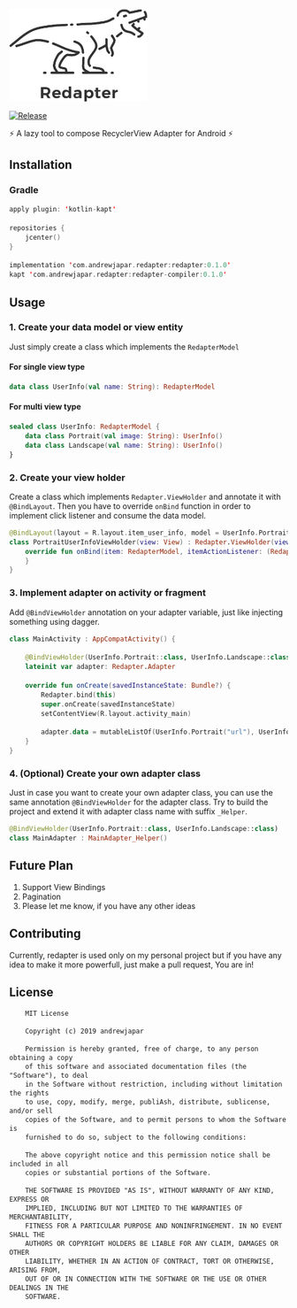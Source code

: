 <img src="https://github.com/andrewjapar/redapter/blob/master/images/redapter-trim.jpg" width="250">

[![Release](https://api.bintray.com/packages/andrewjapar/Android/Redapter/images/download.svg)](https://bintray.com/andrewjapar/Android/Redapter/_latestVersion)

:zap: A lazy tool to compose RecyclerView Adapter for Android :zap:

## Installation
### Gradle
```kotlin
apply plugin: 'kotlin-kapt'

repositories {
    jcenter()
}

implementation 'com.andrewjapar.redapter:redapter:0.1.0'
kapt 'com.andrewjapar.redapter:redapter-compiler:0.1.0'
```

## Usage
### 1. Create your data model or view entity
Just simply create a class which implements the `RedapterModel`
#### For single view type
```kotlin
data class UserInfo(val name: String): RedapterModel
```
#### For multi view type
```kotlin
sealed class UserInfo: RedapterModel {
    data class Portrait(val image: String): UserInfo()
    data class Landscape(val name: String): UserInfo()
}
```
### 2. Create your view holder
Create a class which implements `Redapter.ViewHolder` and annotate it with `@BindLayout`. Then you have to override `onBind` function in order to implement click listener and consume the data model.
```kotlin
@BindLayout(layout = R.layout.item_user_info, model = UserInfo.Portrait::class)
class PortraitUserInfoViewHolder(view: View) : Redapter.ViewHolder(view) {
    override fun onBind(item: RedapterModel, itemActionListener: (RedapterModel) -> Unit) {
    }
}
```

### 3. Implement adapter on activity or fragment
Add `@BindViewHolder` annotation on your adapter variable, just like injecting something using dagger.
```kotlin
class MainActivity : AppCompatActivity() {

    @BindViewHolder(UserInfo.Portrait::class, UserInfo.Landscape::class)
    lateinit var adapter: Redapter.Adapter

    override fun onCreate(savedInstanceState: Bundle?) {
        Redapter.bind(this)
        super.onCreate(savedInstanceState)
        setContentView(R.layout.activity_main)
      
        adapter.data = mutableListOf(UserInfo.Portrait("url"), UserInfo.Landscape("name"))
    }
}
```

### 4. (Optional) Create your own adapter class
Just in case you want to create your own adapter class, you can use the same annotation `@BindViewHolder` for the adapter class. Try to build the project and extend it with adapter class name with suffix `_Helper`.
```kotlin
@BindViewHolder(UserInfo.Portrait::class, UserInfo.Landscape::class)
class MainAdapter : MainAdapter_Helper()
```


## Future Plan
1. Support View Bindings
2. Pagination
3. Please let me know, if you have any other ideas

## Contributing
Currently, redapter is used only on my personal project but if you have any idea to make it more powerfull, just make a pull request, You are in!

## License
```
    MIT License
    
    Copyright (c) 2019 andrewjapar
    
    Permission is hereby granted, free of charge, to any person obtaining a copy
    of this software and associated documentation files (the "Software"), to deal
    in the Software without restriction, including without limitation the rights
    to use, copy, modify, merge, publiAsh, distribute, sublicense, and/or sell
    copies of the Software, and to permit persons to whom the Software is
    furnished to do so, subject to the following conditions:
    
    The above copyright notice and this permission notice shall be included in all
    copies or substantial portions of the Software.
    
    THE SOFTWARE IS PROVIDED "AS IS", WITHOUT WARRANTY OF ANY KIND, EXPRESS OR
    IMPLIED, INCLUDING BUT NOT LIMITED TO THE WARRANTIES OF MERCHANTABILITY,
    FITNESS FOR A PARTICULAR PURPOSE AND NONINFRINGEMENT. IN NO EVENT SHALL THE
    AUTHORS OR COPYRIGHT HOLDERS BE LIABLE FOR ANY CLAIM, DAMAGES OR OTHER
    LIABILITY, WHETHER IN AN ACTION OF CONTRACT, TORT OR OTHERWISE, ARISING FROM,
    OUT OF OR IN CONNECTION WITH THE SOFTWARE OR THE USE OR OTHER DEALINGS IN THE
    SOFTWARE.
